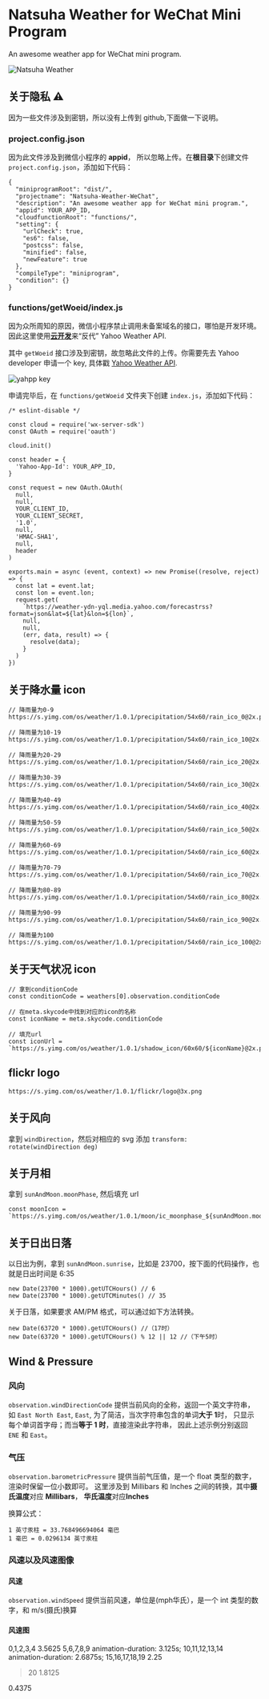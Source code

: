 # Natsuha Weather for WeChat Mini Program

An awesome weather app for WeChat mini program.

![Natsuha Weather](https://yancey-assets.oss-cn-beijing.aliyuncs.com/natsuha_344.jpg)

## 关于隐私 ⚠️

因为一些文件涉及到密钥，所以没有上传到 github,下面做一下说明。

### project.config.json

因为此文件涉及到微信小程序的 **appid**， 所以忽略上传。在**根目录**下创建文件`project.config.json`，添加如下代码：

    {
      "miniprogramRoot": "dist/",
      "projectname": "Natsuha-Weather-WeChat",
      "description": "An awesome weather app for WeChat mini program.",
      "appid": YOUR_APP_ID,
      "cloudfunctionRoot": "functions/",
      "setting": {
        "urlCheck": true,
        "es6": false,
        "postcss": false,
        "minified": false,
        "newFeature": true
      },
      "compileType": "miniprogram",
      "condition": {}
    }

### functions/getWoeid/index.js

因为众所周知的原因，微信小程序禁止调用未备案域名的接口，哪怕是开发环境。因此这里使用[**云开发**](https://developers.weixin.qq.com/miniprogram/dev/wxcloud/basis/getting-started.html)来“反代” Yahoo Weather API.

其中 `getWoeid` 接口涉及到密钥，故忽略此文件的上传。你需要先去 Yahoo developer 申请一个 key, 具体戳 [Yahoo Weather API](https://developer.yahoo.com/weather/).

![yahpp key](https://yancey-assets.oss-cn-beijing.aliyuncs.com/Jietu20190221-135157.jpg)

申请完毕后，在 `functions/getWoeid` 文件夹下创建 `index.js`，添加如下代码：

    /* eslint-disable */

    const cloud = require('wx-server-sdk')
    const OAuth = require('oauth')

    cloud.init()

    const header = {
      'Yahoo-App-Id': YOUR_APP_ID,
    }

    const request = new OAuth.OAuth(
      null,
      null,
      YOUR_CLIENT_ID,
      YOUR_CLIENT_SECRET,
      '1.0',
      null,
      'HMAC-SHA1',
      null,
      header
    )

    exports.main = async (event, context) => new Promise((resolve, reject) => {
      const lat = event.lat;
      const lon = event.lon;
      request.get(
        `https://weather-ydn-yql.media.yahoo.com/forecastrss?format=json&lat=${lat}&lon=${lon}`,
        null,
        null,
        (err, data, result) => {
          resolve(data);
        }
      )
    })

## 关于降水量 icon

    // 降雨量为0-9
    https://s.yimg.com/os/weather/1.0.1/precipitation/54x60/rain_ico_0@2x.png

    // 降雨量为10-19
    https://s.yimg.com/os/weather/1.0.1/precipitation/54x60/rain_ico_10@2x.png

    // 降雨量为20-29
    https://s.yimg.com/os/weather/1.0.1/precipitation/54x60/rain_ico_20@2x.png

    // 降雨量为30-39
    https://s.yimg.com/os/weather/1.0.1/precipitation/54x60/rain_ico_30@2x.png

    // 降雨量为40-49
    https://s.yimg.com/os/weather/1.0.1/precipitation/54x60/rain_ico_40@2x.png

    // 降雨量为50-59
    https://s.yimg.com/os/weather/1.0.1/precipitation/54x60/rain_ico_50@2x.png

    // 降雨量为60-69
    https://s.yimg.com/os/weather/1.0.1/precipitation/54x60/rain_ico_60@2x.png

    // 降雨量为70-79
    https://s.yimg.com/os/weather/1.0.1/precipitation/54x60/rain_ico_70@2x.png

    // 降雨量为80-89
    https://s.yimg.com/os/weather/1.0.1/precipitation/54x60/rain_ico_80@2x.png

    // 降雨量为90-99
    https://s.yimg.com/os/weather/1.0.1/precipitation/54x60/rain_ico_90@2x.png

    // 降雨量为100
    https://s.yimg.com/os/weather/1.0.1/precipitation/54x60/rain_ico_100@2x.png

## 关于天气状况 icon

    // 拿到conditionCode
    const conditionCode = weathers[0].observation.conditionCode

    // 在meta.skycode中找到对应的icon的名称
    const iconName = meta.skycode.conditionCode

    // 填充url
    const iconUrl = `https://s.yimg.com/os/weather/1.0.1/shadow_icon/60x60/${iconName}@2x.png`

## flickr logo

    https://s.yimg.com/os/weather/1.0.1/flickr/logo@3x.png

## 关于风向

拿到 `windDirection`，然后对相应的 svg 添加 `transform: rotate(windDirection deg)`

## 关于月相

拿到 `sunAndMoon.moonPhase`, 然后填充 url

    const moonIcon = `https://s.yimg.com/os/weather/1.0.1/moon/ic_moonphase_${sunAndMoon.moonPhase}@3x.png`

## 关于日出日落

以日出为例，拿到 `sunAndMoon.sunrise`，比如是 23700，按下面的代码操作，也就是日出时间是 6:35

    new Date(23700 * 1000).getUTCHours() // 6
    new Date(23700 * 1000).getUTCMinutes() // 35

关于日落，如果要求 AM/PM 格式，可以通过如下方法转换。

    new Date(63720 * 1000).getUTCHours() //（17时）
    new Date(63720 * 1000).getUTCHours() % 12 || 12 //（下午5时）

## Wind & Pressure

### 风向

`observation.windDirectionCode` 提供当前风向的全称，返回一个英文字符串，
如 `East North East`, `East`, 为了简洁，当次字符串包含的单词**大于 1**时，
只显示每个单词首字母；而当**等于 1 时**，直接渲染此字符串，
因此上述示例分别返回 `ENE` 和 `East`。

### 气压

`observation.barometricPressure` 提供当前气压值，是一个 float 类型的数字，渲染时保留一位小数即可。
这里涉及到 Millibars 和 Inches 之间的转换，其中**摄氏温度**对应 **Millibars**，
**华氏温度**对应**Inches**

换算公式：

    1 英寸汞柱 = 33.768496694064 毫巴
    1 毫巴 = 0.0296134 英寸汞柱

### 风速以及风速图像

#### 风速

`observation.windSpeed` 提供当前风速，单位是(mph华氏），是一个 int 类型的数字，和 m/s(摄氏)换算

#### 风速图

0,1,2,3,4           3.5625
5,6,7,8,9    animation-duration: 3.125s;
10,11,12,13,14       animation-duration: 2.6875s;
15,16,17,18,19            2.25
>20              1.8125

0.4375

